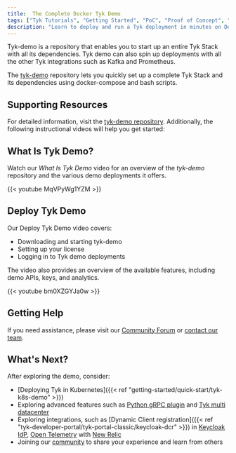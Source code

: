 ```yaml
---
title:  The Complete Docker Tyk Demo
tags: ["Tyk Tutorials", "Getting Started", "PoC", "Proof of Concept", "Tyk PoC", "docker", "Tyk demo", "Tyk quick start", "Tyk Demo Videos" ]
description: "Learn to deploy and run a Tyk deployment in minutes on Docker using our repository tyk-demo"
---
```


Tyk-demo is a repository that enables you to start up an entire Tyk Stack with 
all its dependencies. Tyk demo can also spin up deployments with all the other Tyk integrations such as Kafka and Prometheus. 

The [tyk-demo](https://github.com/TykTechnologies/tyk-demo) repository lets you quickly set up a complete Tyk Stack and 
its dependencies using docker-compose and bash scripts.
	

## Supporting Resources

For detailed information, visit the [tyk-demo repository](https://github.com/TykTechnologies/tyk-demo). Additionally, the 
following instructional videos will help you get started:


## What Is Tyk Demo?

Watch our *What Is Tyk Demo* video for an overview of the *tyk-demo* repository and the various demo deployments it offers.

{{< youtube MqVPyWg1YZM >}}


## Deploy Tyk Demo

Our Deploy Tyk Demo video covers:
- Downloading and starting tyk-demo
- Setting up your license
- Logging in to Tyk demo deployments

The video also provides an overview of the available features, including demo APIs, keys, and analytics.

{{< youtube bm0XZGYJa0w >}}


## Getting Help

If you need assistance, please visit our [Community Forum](https://community.tyk.io/) or [contact our team](https://tyk.io/about/contact/).


## What's Next?

After exploring the demo, consider:
- [Deploying Tyk in Kubernetes]({{< ref "getting-started/quick-start/tyk-k8s-demo" >}})
- Exploring advanced features such as [Python gRPC plugin](https://github.com/TykTechnologies/tyk-demo/tree/master/deployments/plugin-python-grpc) and [Tyk multi datacenter](https://github.com/TykTechnologies/tyk-demo/tree/master/deployments/mdcb)
- Exploring integrations, such as [Dynamic Client registration]({{< ref "tyk-developer-portal/tyk-portal-classic/keycloak-dcr" >}}) in [Keycloak IdP](https://github.com/TykTechnologies/tyk-demo/tree/master/deployments/keycloak-dcr), [Open Telemetry](https://github.com/TykTechnologies/tyk-demo/tree/master/deployments/otel-new-relic) with [New Relic](https://newrelic.com/)
- Joining our [community](https://community.tyk.io/) to share your experience and learn from others
